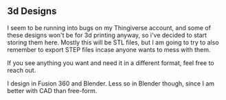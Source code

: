 ## 3d Designs

I seem to be running into bugs on my Thingiverse account, and some of these designs
won't be for 3d printing anyway, so i've decided to start storing them here.  Mostly
this will be STL files, but I am going to try to also remember to export STEP
files incase anyone wants to mess with them.

If you see anything you want and need it in a different format, feel free to
reach out.

I design in Fusion 360 and Blender.  Less so in Blender though, since I am better
with CAD than free-form.
